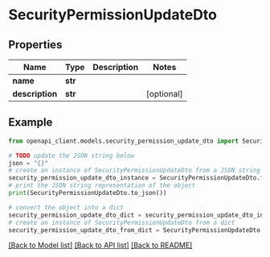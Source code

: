 # SecurityPermissionUpdateDto


## Properties

Name | Type | Description | Notes
------------ | ------------- | ------------- | -------------
**name** | **str** |  | 
**description** | **str** |  | [optional] 

## Example

```python
from openapi_client.models.security_permission_update_dto import SecurityPermissionUpdateDto

# TODO update the JSON string below
json = "{}"
# create an instance of SecurityPermissionUpdateDto from a JSON string
security_permission_update_dto_instance = SecurityPermissionUpdateDto.from_json(json)
# print the JSON string representation of the object
print(SecurityPermissionUpdateDto.to_json())

# convert the object into a dict
security_permission_update_dto_dict = security_permission_update_dto_instance.to_dict()
# create an instance of SecurityPermissionUpdateDto from a dict
security_permission_update_dto_from_dict = SecurityPermissionUpdateDto.from_dict(security_permission_update_dto_dict)
```
[[Back to Model list]](../README.md#documentation-for-models) [[Back to API list]](../README.md#documentation-for-api-endpoints) [[Back to README]](../README.md)


